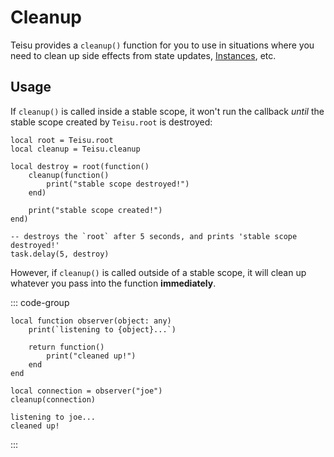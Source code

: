 # Cleanup

Teisu provides a `cleanup()` function for you to use in situations where you need to clean up side effects from state updates, [Instances](https://create.roblox.com/docs/reference/engine/datatypes/Instance), etc.

## Usage

If `cleanup()` is called inside a stable scope, it won't run the callback *until* the stable scope created by `Teisu.root` is destroyed:

```luau {5-7}
local root = Teisu.root
local cleanup = Teisu.cleanup

local destroy = root(function()
    cleanup(function()
        print("stable scope destroyed!")
    end)

    print("stable scope created!")
end)

-- destroys the `root` after 5 seconds, and prints 'stable scope destroyed!'
task.delay(5, destroy)
```

However, if `cleanup()` is called outside of a stable scope, it will clean up whatever you pass into the function **immediately**.

::: code-group

```luau [Luau code]
local function observer(object: any)
    print(`listening to {object}...`)

    return function()
        print("cleaned up!")
    end
end

local connection = observer("joe")
cleanup(connection)
```

```luau [Output]
listening to joe...
cleaned up!
```

:::

